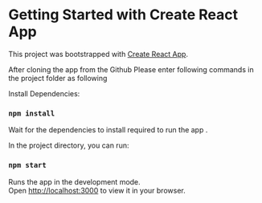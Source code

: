 # Getting Started with Create React App

This project was bootstrapped with [Create React App](https://github.com/facebook/create-react-app).


After cloning the app from the Github Please enter following commands in the project folder as following 

Install Dependencies:
### `npm install`

Wait for the dependencies to install required to run the app .

In the project directory, you can run:

### `npm start`

Runs the app in the development mode.\
Open [http://localhost:3000](http://localhost:3000) to view it in your browser.

